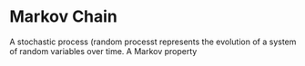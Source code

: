 # Markov Chain
A stochastic process (random processt represents the evolution of a system of random variables over time. A Markov property
